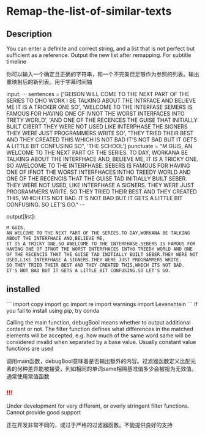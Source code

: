 # Remap-the-list-of-similar-texts
<h2>Description</h2>
You can enter a definite and correct string, and a list that is not perfect but sufficient as a reference. Output the new list after remapping. For subtitle timeline 

你可以输入一个确定且正确的字符串，和一个不完美但足够作为参照的列表。输出重映射后的新列表。用于字幕时间轴 

input:
···
sentences = ['GEISON WILL COME TO THE NEXT PART OF THE SERIES TO DHO WORK I BE TALKING ABOUT THE INTRFACE AND BELIEVE ME IT IS A TRICKER ONE SO', 'WELCOME TO THE INTERFASE SEMERS IS FAMOUS FOR HAVING ONE OF IVNOT THE WORST INTERFACES INTO TRETY WORLD', 'AND ONE OF THE RECENCES THE GUISE THAT INITIALLY BUILT CIBERT THEY WERE NOT USED LIKE INTERPHASE THE SIGNERS THEY WERE JUST PROGRAMMERS WRITE SO', "THEY TRIED THEIR BEST AND THEY CREATED THIS WHICH IS NOT BAD IT'S NOT BAD BUT IT GETS A LITTLE BIT CONFUSING SO", 'THE SCHOOL']
punctuate = "M GUIS, AN WELCOME TO THE NEXT PART OF THE SERIES. TO DAY, WORKANA BE TALKING ABOUT THE INTERFHACE AND, BELIEVE ME, IT IS A TRICKY ONE. SO AWELCOME TO THE INTERFHASE. SEBERS IS FAMOUS FOR HAVING ONE OF IFNOT THE WORST INTERFHACES INTHO TREEDY WORLD AND ONE OF THE RECENCIS THAT THE GUISE TAD INITIALLY BUILT SEBER. THEY WERE NOT USED, LIKE INTERFHASE A SIGNERS. THEY WERE JUST PROGRAMMERS WRITE. SO THEY TRIED THEIR BEST AND THEY CREATED THIS, WHICH ITS NOT BAD. IT'S NOT BAD BUT IT GETS A LITTLE BIT CONFUSING. SO LET'S GO."
···

output[list]:
```
M GUIS,
AN WELCOME TO THE NEXT PART OF THE SERIES.TO DAY,WORKANA BE TALKING ABOUT THE INTERFHACE AND,BELIEVE ME,
IT IS A TRICKY ONE.SO AWELCOME TO THE INTERFHASE.SEBERS IS FAMOUS FOR HAVING ONE OF IFNOT THE WORST INTERFHACES INTHO TREEDY WORLD AND ONE OF THE RECENCIS THAT THE GUISE TAD INITIALLY BUILT SEBER.THEY WERE NOT USED,LIKE INTERFHASE A SIGNERS.THEY WERE JUST PROGRAMMERS WRITE.
SO THEY TRIED THEIR BEST AND THEY CREATED THIS,WHICH ITS NOT BAD.
IT'S NOT BAD BUT IT GETS A LITTLE BIT CONFUSING.SO LET'S GO.
```

<h2>installed </h2>
```
import copy
import gc
import re
import warnings
import Levenshtein
```
If you fail to install using pip, try conda

Calling the main function, debugBool means whether to output additional content or not. The filter function defines what differences in the matched elements will be accepted, e.g. how much of the same word same will be considered invalid when separated by a base value. Usually constant value functions are used

调用main函数，debugBool意味着是否输出额外的内容。过滤器函数定义比配元素的何种差异能被接受，列如相同的单词same相隔基准值多少会被视为无效值。通常使用常值函数

<h3 style="color:red">!!!</h3>
Under development for very different, or overly stringent filter functions. Cannot provide good support

正在开发非常不同的，或过于严格的过滤器函数。不能提供良好的支持
